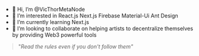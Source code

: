 - 👋 Hi, I’m @VicThorMetaNode
- 👀 I’m interested in React.js Next.js Firebase Material-Ui Ant Design 
- 🌱 I’m currently learning Next.js
- 💞️ I’m looking to collaborate on helping artists to decentralize themselves by providing Web3 powerful tools
> "*Read the rules even if you don't follow them"*
